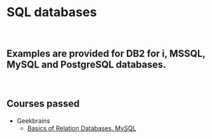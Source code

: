 # SQL databases
<br />

## Examples are provided for DB2 for i, MSSQL, MySQL and PostgreSQL databases.
<br />

## Courses passed

* Geekbrains
    * [Basics of Relation Databases. MySQL](https://gb.ru/lessons/216512)